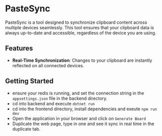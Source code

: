 # PasteSync

PasteSync is a tool designed to synchronize clipboard content across multiple devices seamlessly. This tool ensures that your clipboard data is always up-to-date and accessible, regardless of the device you are using.

## Features

- **Real-Time Synchronization**: Changes to your clipboard are instantly reflected on all connected devices.

## Getting Started

- ensure your redis is running, and set the connection string in the `appsettings.json` file in the backend directory.
- cd into backend and execute `dotnet run`
- cd into the frontend  directory, install dependencies and exeute `npm run dev`
- Open the application in your browser and click on `Generate Board`
- Duplicate the web page, type in one and see it sync in real time in the duplicate tab.

